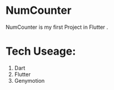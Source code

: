 # NumCounter
NumCounter is my first Project in Flutter .
# Tech Useage:
1. Dart
2. Flutter
3. Genymotion
